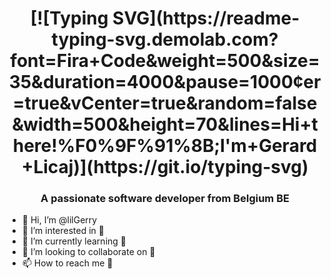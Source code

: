 <h1 align="center">
[![Typing SVG](https://readme-typing-svg.demolab.com?font=Fira+Code&weight=500&size=35&duration=4000&pause=1000&center=true&vCenter=true&random=false&width=500&height=70&lines=Hi+there!%F0%9F%91%8B;I'm+Gerard+Licaj)](https://git.io/typing-svg)
</h1>

<h3 align="center">A passionate software developer from Belgium BE </h3>

- 👋 Hi, I’m @lilGerry
- 👀 I’m interested in 👀
- 🌱 I’m currently learning 👀
- 💞️ I’m looking to collaborate on 👀
- 📫 How to reach me 👀

<!---
licaj-gerard-vinci/licaj-gerard-vinci is a ✨ special ✨ repository because its `README.md` (this file) appears on your GitHub profile.
You can click the Preview link to take a look at your changes.
--->
